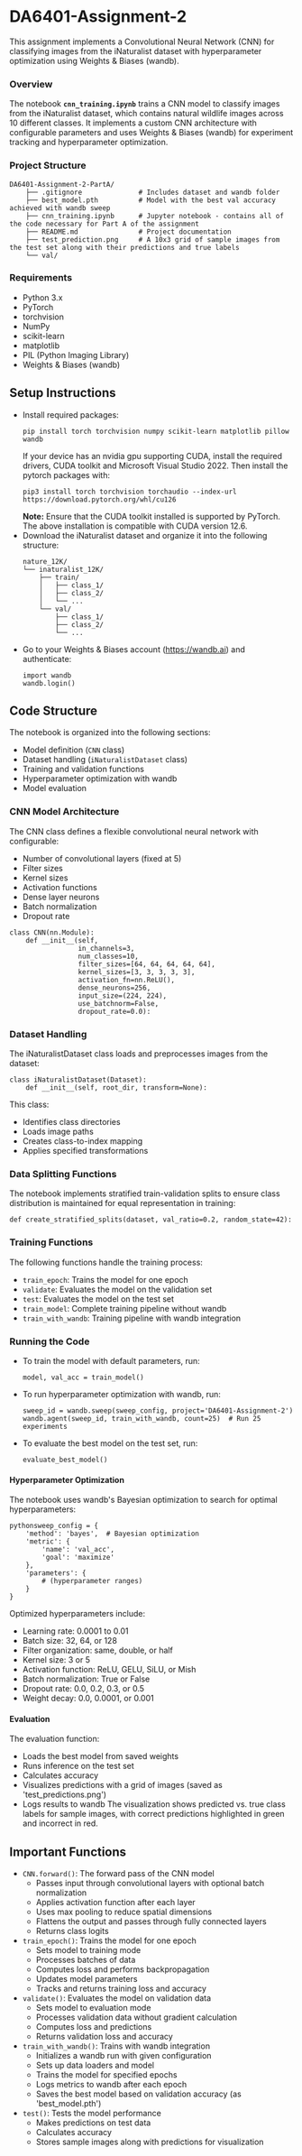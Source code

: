 # DA6401-Assignment-2
This assignment implements a Convolutional Neural Network (CNN) for classifying images from the iNaturalist dataset with hyperparameter optimization using Weights & Biases (wandb).

### Overview
The notebook **`cnn_training.ipynb`** trains a CNN model to classify images from the iNaturalist dataset, which contains natural wildlife images across 10 different classes. It implements a custom CNN architecture with configurable parameters and uses Weights & Biases (wandb) for experiment tracking and hyperparameter optimization.

### Project Structure
```
DA6401-Assignment-2-PartA/
    ├── .gitignore              # Includes dataset and wandb folder
    ├── best_model.pth          # Model with the best val accuracy achieved with wandb sweep
    ├── cnn_training.ipynb      # Jupyter notebook - contains all of the code necessary for Part A of the assignment
    ├── README.md               # Project documentation
    ├── test_prediction.png     # A 10x3 grid of sample images from the test set along with their predictions and true labels
    └── val/
```

### Requirements
- Python 3.x
- PyTorch
- torchvision
- NumPy
- scikit-learn
- matplotlib
- PIL (Python Imaging Library)
- Weights & Biases (wandb)

## Setup Instructions
- Install required packages:
    ```
    pip install torch torchvision numpy scikit-learn matplotlib pillow wandb
    ```
    If your device has an nvidia gpu supporting CUDA, install the required drivers, CUDA toolkit and Microsoft Visual Studio 2022. Then install the pytorch packages with:
    ```
    pip3 install torch torchvision torchaudio --index-url https://download.pytorch.org/whl/cu126
    ```
    **Note:** Ensure that the CUDA toolkit installed is supported by PyTorch. The above installation is compatible with CUDA version 12.6.
- Download the iNaturalist dataset and organize it into the following structure:
    ```
    nature_12K/
    └── inaturalist_12K/
        ├── train/
        │   ├── class_1/
        │   ├── class_2/
        │   └── ...
        └── val/
            ├── class_1/
            ├── class_2/
            └── ...
    ```
- Go to your Weights & Biases account (https://wandb.ai) and authenticate:
    ```
    import wandb
    wandb.login()
    ```

## Code Structure
The notebook is organized into the following sections:
- Model definition (`CNN` class)
- Dataset handling (`iNaturalistDataset` class)
- Training and validation functions
- Hyperparameter optimization with wandb
- Model evaluation

### CNN Model Architecture
The CNN class defines a flexible convolutional neural network with configurable:
- Number of convolutional layers (fixed at 5)
- Filter sizes
- Kernel sizes
- Activation functions
- Dense layer neurons
- Batch normalization
- Dropout rate

```
class CNN(nn.Module):
    def __init__(self, 
                 in_channels=3, 
                 num_classes=10, 
                 filter_sizes=[64, 64, 64, 64, 64], 
                 kernel_sizes=[3, 3, 3, 3, 3],
                 activation_fn=nn.ReLU(),
                 dense_neurons=256,
                 input_size=(224, 224),
                 use_batchnorm=False,
                 dropout_rate=0.0):
```

### Dataset Handling
The iNaturalistDataset class loads and preprocesses images from the dataset:
```
class iNaturalistDataset(Dataset):
    def __init__(self, root_dir, transform=None):
```

This class:
- Identifies class directories
- Loads image paths
- Creates class-to-index mapping
- Applies specified transformations

### Data Splitting Functions
The notebook implements stratified train-validation splits to ensure class distribution is maintained for equal representation in training:
```
def create_stratified_splits(dataset, val_ratio=0.2, random_state=42):
```

### Training Functions
The following functions handle the training process:
- `train_epoch`: Trains the model for one epoch
- `validate`: Evaluates the model on the validation set
- `test`: Evaluates the model on the test set
- `train_model`: Complete training pipeline without wandb
- `train_with_wandb`: Training pipeline with wandb integration

### Running the Code
- To train the model with default parameters, run:  
    ```
    model, val_acc = train_model()
    ```
- To run hyperparameter optimization with wandb, run:
    ```
    sweep_id = wandb.sweep(sweep_config, project='DA6401-Assignment-2')
    wandb.agent(sweep_id, train_with_wandb, count=25)  # Run 25 experiments
    ```
- To evaluate the best model on the test set, run:  
    ```
    evaluate_best_model()
    ```

#### Hyperparameter Optimization
The notebook uses wandb's Bayesian optimization to search for optimal hyperparameters:
```
pythonsweep_config = {
    'method': 'bayes',  # Bayesian optimization
    'metric': {
        'name': 'val_acc',
        'goal': 'maximize'
    },
    'parameters': {
        # (hyperparameter ranges)
    }
}
```

Optimized hyperparameters include:
- Learning rate: 0.0001 to 0.01
- Batch size: 32, 64, or 128
- Filter organization: same, double, or half
- Kernel size: 3 or 5
- Activation function: ReLU, GELU, SiLU, or Mish
- Batch normalization: True or False
- Dropout rate: 0.0, 0.2, 0.3, or 0.5
- Weight decay: 0.0, 0.0001, or 0.001

#### Evaluation
The evaluation function:
- Loads the best model from saved weights
- Runs inference on the test set
- Calculates accuracy
- Visualizes predictions with a grid of images (saved as 'test_predictions.png')
- Logs results to wandb
The visualization shows predicted vs. true class labels for sample images, with correct predictions highlighted in green and incorrect in red.

## Important Functions
- `CNN.forward()`: The forward pass of the CNN model
    - Passes input through convolutional layers with optional batch normalization
    - Applies activation function after each layer
    - Uses max pooling to reduce spatial dimensions
    - Flattens the output and passes through fully connected layers
    - Returns class logits
- `train_epoch()`: Trains the model for one epoch
    - Sets model to training mode
    - Processes batches of data
    - Computes loss and performs backpropagation
    - Updates model parameters
    - Tracks and returns training loss and accuracy
- `validate()`: Evaluates the model on validation data
    - Sets model to evaluation mode
    - Processes validation data without gradient calculation
    - Computes loss and predictions
    - Returns validation loss and accuracy
- `train_with_wandb()`: Trains with wandb integration
    - Initializes a wandb run with given configuration
    - Sets up data loaders and model
    - Trains the model for specified epochs
    - Logs metrics to wandb after each epoch
    - Saves the best model based on validation accuracy (as 'best_model.pth')
- `test()`: Tests the model performance
    - Makes predictions on test data
    - Calculates accuracy
    - Stores sample images along with predictions for visualization